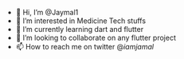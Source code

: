 - 👋 Hi, I’m @Jaymal1
- 👀 I’m interested in Medicine Tech stuffs
- 🌱 I’m currently learning dart and flutter
- 💞️ I’m looking to collaborate on any flutter project
- 📫 How to reach me on twitter @_iamjamal_

<!---
Jaymal1/Jaymal1 is a ✨ special ✨ repository because its `README.md` (this file) appears on your GitHub profile.
You can click the Preview link to take a look at your changes.
--->
